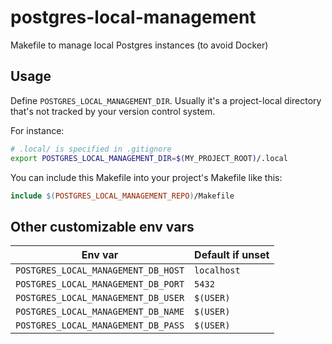 # postgres-local-management
Makefile to manage local Postgres instances (to avoid Docker)

Usage
-----

Define `POSTGRES_LOCAL_MANAGEMENT_DIR`. Usually it's a project-local directory that's not tracked by your version control system.

For instance:
```bash
# .local/ is specified in .gitignore
export POSTGRES_LOCAL_MANAGEMENT_DIR=$(MY_PROJECT_ROOT)/.local
```

You can include this Makefile into your project's Makefile like this:
```Makefile
include $(POSTGRES_LOCAL_MANAGEMENT_REPO)/Makefile
```

Other customizable env vars
---------------------------

| Env var                                | Default if unset |
|----------------------------------------|------------------|
| `POSTGRES_LOCAL_MANAGEMENT_DB_HOST`    | `localhost`      |
| `POSTGRES_LOCAL_MANAGEMENT_DB_PORT`    | `5432`           |
| `POSTGRES_LOCAL_MANAGEMENT_DB_USER`    | `$(USER)`        |
| `POSTGRES_LOCAL_MANAGEMENT_DB_NAME`    | `$(USER)`        |
| `POSTGRES_LOCAL_MANAGEMENT_DB_PASS`    | `$(USER)`        |
